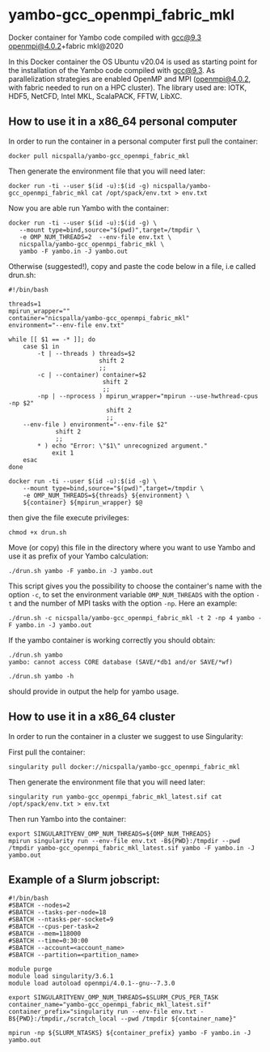 # yambo-gcc_openmpi_fabric_mkl
Docker container for Yambo code compiled with gcc@9.3 openmpi@4.0.2+fabric mkl@2020

In this Docker container the OS Ubuntu v20.04 is used as starting point for the installation of the Yambo code compiled with gcc@9.3. 
As parallelization strategies are enabled OpenMP and MPI (openmpi@4.0.2, with fabric needed to run on a HPC cluster).
The library used are: IOTK, HDF5, NetCFD, Intel MKL, ScalaPACK, FFTW, LibXC.

## How to use it in a x86_64 personal computer

In order to run the container in a personal computer first pull the container:

```
docker pull nicspalla/yambo-gcc_openmpi_fabric_mkl
```

Then generate the environment file that you will need later:

```
docker run -ti --user $(id -u):$(id -g) nicspalla/yambo-gcc_openmpi_fabric_mkl cat /opt/spack/env.txt > env.txt
```

Now you are able run Yambo with the container:

```
docker run -ti --user $(id -u):$(id -g) \
   --mount type=bind,source="$(pwd)",target=/tmpdir \
   -e OMP_NUM_THREADS=2  --env-file env.txt \
   nicspalla/yambo-gcc_openmpi_fabric_mkl \
   yambo -F yambo.in -J yambo.out
```

Otherwise (suggested!), copy and paste the code below in a file, i.e called drun.sh:

```
#!/bin/bash

threads=1
mpirun_wrapper=""
container="nicspalla/yambo-gcc_openmpi_fabric_mkl"
environment="--env-file env.txt"

while [[ $1 == -* ]]; do
    case $1 in
        -t | --threads ) threads=$2
                         shift 2
                         ;;
        -c | --container) container=$2
                          shift 2
                          ;;
        -np | --nprocess ) mpirun_wrapper="mpirun --use-hwthread-cpus -np $2"
                           shift 2
                           ;;
	--env-file ) environment="--env-file $2"
		     shift 2
		     ;;
        * ) echo "Error: \"$1\" unrecognized argument."
            exit 1
    esac
done

docker run -ti --user $(id -u):$(id -g) \
    --mount type=bind,source="$(pwd)",target=/tmpdir \
    -e OMP_NUM_THREADS=${threads} ${environment} \
    ${container} ${mpirun_wrapper} $@
```

then give the file execute privileges:

```
chmod +x drun.sh
```

Move (or copy) this file in the directory where you want to use Yambo and use it as prefix of your Yambo calculation:

```
./drun.sh yambo -F yambo.in -J yambo.out
```

This script gives you the possibility to choose the container's name with the option `-c`, to set the environment variable `OMP_NUM_THREADS` with the option `-t` and the number of MPI tasks with the option `-np`. Here an example:

```
./drun.sh -c nicspalla/yambo-gcc_openmpi_fabric_mkl -t 2 -np 4 yambo -F yambo.in -J yambo.out
```

If the yambo container is working correctly you should obtain:

```
./drun.sh yambo
yambo: cannot access CORE database (SAVE/*db1 and/or SAVE/*wf)
```

```
./drun.sh yambo -h
```

should provide in output the help for yambo usage.

## How to use it in a x86_64 cluster

In order to run the container in a cluster we suggest to use Singularity:

First pull the container:

```
singularity pull docker://nicspalla/yambo-gcc_openmpi_fabric_mkl
```

Then generate the environment file that you will need later:

```
singularity run yambo-gcc_openmpi_fabric_mkl_latest.sif cat /opt/spack/env.txt > env.txt
```

Then run Yambo into the container:

```
export SINGULARITYENV_OMP_NUM_THREADS=${OMP_NUM_THREADS}
mpirun singularity run --env-file env.txt -B${PWD}:/tmpdir --pwd /tmpdir yambo-gcc_openmpi_fabric_mkl_latest.sif yambo -F yambo.in -J yambo.out
```

## Example of a Slurm jobscript:

```
#!/bin/bash
#SBATCH --nodes=2
#SBATCH --tasks-per-node=18
#SBATCH --ntasks-per-socket=9
#SBATCH --cpus-per-task=2
#SBATCH --mem=118000
#SBATCH --time=0:30:00
#SBATCH --account=<account_name>
#SBATCH --partition=<partition_name>

module purge
module load singularity/3.6.1
module load autoload openmpi/4.0.1--gnu--7.3.0
        
export SINGULARITYENV_OMP_NUM_THREADS=$SLURM_CPUS_PER_TASK 
container_name="yambo-gcc_openmpi_fabric_mkl_latest.sif"
container_prefix="singularity run --env-file env.txt -B${PWD}:/tmpdir,/scratch_local --pwd /tmpdir ${container_name}"

mpirun -np ${SLURM_NTASKS} ${container_prefix} yambo -F yambo.in -J yambo.out
```
